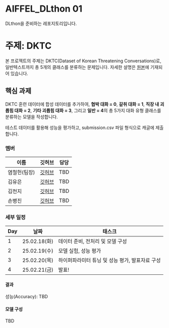 # AIFFEL_DLthon 01
DLthon을 준비하는 레포지토리입니다.

# 주제: DKTC
본 프로젝트의 주제는 DKTC(Dataset of Korean Threatening Conversations)로, 일반텍스트까지 총 5개의 클래스를 분류하는 문제입니다. 자세한 설명은 [원본](https://github.com/tunib-ai/DKTC)에 기재되어 있습니다.

## 핵심 과제
DKTC 훈련 데이터에 합성 데이터를 추가하여,
**협박 대화 = 0**,
**갈취 대화 = 1**,
**직장 내 괴롭힘 대화 = 2**,
**기타 괴롭힘 대화 = 3**,
그리고 **일반 = 4**의 총 5가지 대화 유형 클래스를 분류하는 모델을 작성합니다.

테스트 데이터를 활용해 성능을 평가하고, submission.csv 파일 형식으로 캐글에 제출합니다.

### 멤버

| 이름   | 깃허브 | 담당 |
|--------|--------|----------------------------|
| 염철헌(팀장) | [깃허브](https://github.com/paranoidandroid2124/) | TBD |
| 김유은 | [깃허브](https://github.com/yoo-eun00) | TBD |
| 김천지 | [깃허브](https://github.com/CheonjiKim) | TBD |
| 손병진 | [깃허브](https://github.com/SonByeongJin) | TBD |

### 세부 일정

| Day   | 날짜 | 태스크 |
|--------|--------|----------------------------|
| 1 | 25.02.18(화) | 데이터 준비, 전처리 및 모델 구성 |
| 2 | 25.02.19(수) | 모델 실험, 성능 평가 |
| 3 | 25.02.20(목) | 하이퍼파라미터 튜닝 및 성능 평가, 발표자료 구성 |
| 4 | 25.02.21(금) | 발표! |

#### 결과
성능(Accuracy): TBD

#### 모델 구성
TBD
